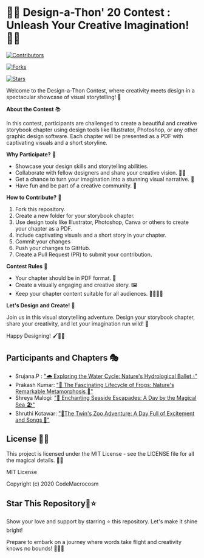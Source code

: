 


# 🎨✨ Design-a-Thon' 20 Contest : Unleash Your Creative Imagination! 🚀📖

[![Contributors](https://img.shields.io/badge/Contributors-4-brightgreen.svg)]()

[![Forks](https://img.shields.io/badge/Forks-11-blue.svg)]()

[![Stars](https://img.shields.io/badge/Stars-10-yellow.svg)]()

Welcome to the Design-a-Thon Contest, where creativity meets design in a spectacular showcase of visual storytelling! 🌟

**About the Contest** 📚

In this contest, participants are challenged to create a beautiful and creative storybook chapter using design tools like Illustrator, Photoshop, or any other graphic design software. Each chapter will be presented as a PDF with captivating visuals and a short storyline.

**Why Participate?** 🤩

- Showcase your design skills and storytelling abilities.
- Collaborate with fellow designers and share your creative vision. 🤝🎨
- Get a chance to turn your imagination into a stunning visual narrative. 🌈
- Have fun and be part of a creative community. 🎉

**How to Contribute?** 🎨

1. Fork this repository.
2. Create a new folder for your storybook chapter.
3. Use design tools like Illustrator, Photoshop, Canva or others to create your chapter as a PDF.
4. Include captivating visuals and a short story in your chapter.
5. Commit your changes 
6. Push your changes to GitHub.
7. Create a Pull Request (PR) to submit your contribution.

**Contest Rules** 📜

- Your chapter should be in PDF format. 📄
- Create a visually engaging and creative story. 🖼️
- Keep your chapter content suitable for all audiences. 👨‍👩‍👧‍👦

**Let's Design and Create!** 🌈

Join us in this visual storytelling adventure. Design your storybook chapter, share your creativity, and let your imagination run wild! 🚀

Happy Designing! 🖌️📖✨

## Participants and Chapters 🎭

- Srujana.P : ["🌧️ Exploring the Water Cycle: Nature's Hydrological Ballet 💧"](https://github.com/CodeMacrocosm/Designathon-20/blob/master/chapter%201.pdf)
- Prakash Kumar: ["🐸 The Fascinating Lifecycle of Frogs: Nature's Remarkable Metamorphosis 🌱"](https://github.com/CodeMacrocosm/Designathon-20/blob/master/chapter%202.pdf)
- Shreya Malogi: ["🌊 Enchanting Seaside Escapades: A Day by the Magical Sea 🏖️"](https://github.com/CodeMacrocosm/Designathon-20/blob/master/chapter%203.pdf)
- Shruthi Kotawar: ["🚗The Twin's Zoo Adventure: A Day Full of Excitement and Songs 🐘"](https://github.com/CodeMacrocosm/Designathon-20/blob/master/chapter%204.pdf)

##  License 📄🌐

This project is licensed under the MIT License - see the LICENSE file for all the magical details. 📜✨

MIT License

Copyright (c) 2020 CodeMacrocosm


## Star This Repository🌟⭐

Show your love and support by starring ⭐ this repository. Let's make it shine bright!

Prepare to embark on a journey where words take flight and creativity knows no bounds! 🌟🚀📖
